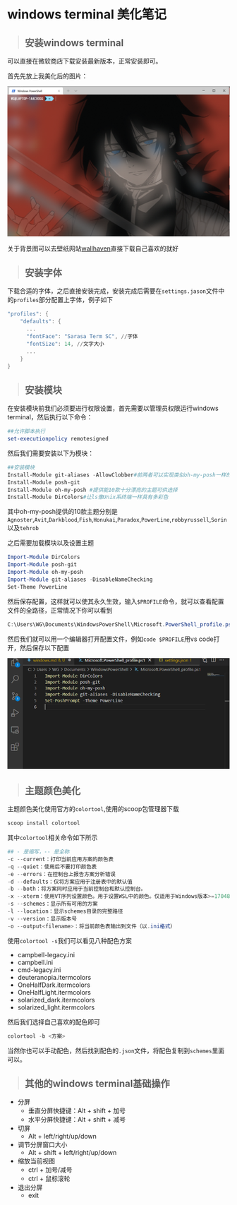 # windows terminal 美化笔记

>## 安装windows terminal

可以直接在微软商店下载安装最新版本，正常安装即可。

首先先放上我美化后的图片：

![](./picture/1.png)

关于背景图可以去壁纸网站[wallhaven](https://wallhaven.cc/)直接下载自己喜欢的就好

>## 安装字体

下载合适的字体，之后直接安装完成，安装完成后需要在`settings.jason`文件中的`profiles`部分配置上字体，例子如下

```powershell
"profiles": {
    "defaults": {
      ...
      "fontFace": "Sarasa Term SC", //字体
      "fontSize": 14, //文字大小
      ...
    }
}
```

>## 安装模块

在安装模块前我们必须要进行权限设置，首先需要以管理员权限运行windows terminal，然后执行以下命令：

```powershell
##允许脚本执行
set-executionpolicy remotesigned
```

然后我们需要安装以下为模块：

```powershell
##安装模块
Install-Module git-aliases -AllowClobber#前两者可以实现类似oh-my-posh一样的git增强
Install-Module posh-git
Install-Module oh-my-posh #提供能10款十分漂亮的主题可供选择
Install-Module DirColors#让ls像Unix系终端一样具有多彩色

```

其中oh-my-posh提供的10款主题分别是`Agnoster`,`Avit`,`Darkblood`,`Fish`,`Honukai`,`Paradox`,`PowerLine`,`robbyrussell`,`Sorin`以及`tehrob`

之后需要加载模块以及设置主题

```powershell
Import-Module DirColors
Import-Module posh-git
Import-Module oh-my-posh
Import-Module git-aliases -DisableNameChecking
Set-Theme PowerLine
```

然后保存配置，这样就可以使其永久生效，输入`$PROFILE`命令，就可以查看配置文件的全路径，正常情况下你可以看到

```powershell
C:\Users\WG\Documents\WindowsPowerShell\Microsoft.PowerShell_profile.ps1
```

然后我们就可以用一个编辑器打开配置文件，例如`code $PROFILE`用vs code打开，然后保存以下配置

![](picture/2.png)

>## 主题颜色美化

主题颜色美化使用官方的`colortool`,使用的scoop包管理器下载

```powershell
scoop install colortool
```

其中`colortool`相关命令如下所示

```powershell
## - 是缩写，-- 是全称
-c --current：打印当前应用方案的颜色表
-q --quiet：使用后不要打印颜色表
-e --errors：在控制台上报告方案分析错误
-d --defaults：仅将方案应用于注册表中的默认值
-b --both：将方案同时应用于当前控制台和默认控制台。
-x --xterm：使用VT序列设置颜色。用于设置WSL中的颜色。仅适用于Windows版本>=17048。
-s --schemes：显示所有可用的方案
-l --location：显示schemes目录的完整路径
-v --version：显示版本号
-o --output<filename>：将当前颜色表输出到文件（以.ini格式）
```

使用`colortool -s`我们可以看见八种配色方案

- campbell-legacy.ini
- campbell.ini
- cmd-legacy.ini
- deuteranopia.itermcolors
- OneHalfDark.itermcolors
- OneHalfLight.itermcolors
- solarized_dark.itermcolors
- solarized_light.itermcolors

然后我们选择自己喜欢的配色即可

```powershell
colortool -b <方案>
```

当然你也可以手动配色，然后找到配色的`.json`文件，将配色复制到`schemes`里面可以。

>## 其他的windows terminal基础操作

- 分屏
  - 垂直分屏快捷键：Alt + shift + 加号
  - 水平分屏快捷键：Alt + shift + 减号
- 切屏
  - Alt + left/right/up/down
- 调节分屏窗口大小
  - Alt + shift + left/right/up/down
- 缩放当前视图
  - ctrl + 加号/减号
  - ctrl + 鼠标滚轮
- 退出分屏
  - exit